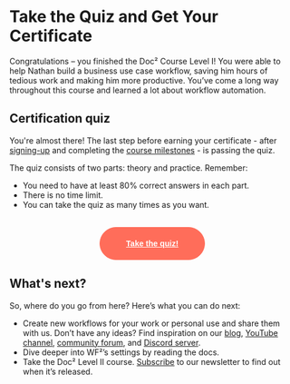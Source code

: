 # Take the Quiz and Get Your Certificate

Congratulations – you finished the Doc² Course Level I! You were able to help Nathan build a business use case workflow, saving him hours of tedious work and making him more productive. You’ve come a long way throughout this course and learned a lot about workflow automation.

## Certification quiz

You're almost there! The last step before earning your certificate - after [signing-up](https://WF²-community.typeform.com/to/PDEMrevI) and completing the [course milestones](/courses/level-one/#do-i-get-a-certificate) - is passing the quiz.

The quiz consists of two parts: theory and practice. Remember:

- You need to have at least 80% correct answers in each part.
- There is no time limit.
- You can take the quiz as many times as you want.

<br/>
<div style="text-align:center;">
	<button style="font-weight: 600;padding: 20px 46px;border-radius: 30px;color: #fff;background-color: #ff6d5a;border-color: #ff6d5a;border: 1px solid #ff6d5a;font-size: 14px;"><a href="https://WF²-community.typeform.com/to/JMoBXeGA" style="color: #fff;">Take the quiz!</a></button>
</div>


## What's next?

So, where do you go from here? Here’s what you can do next:

* Create new workflows for your work or personal use and share them with us. Don’t have any ideas? Find inspiration on our [blog](https://WF².io/blog/), [YouTube channel](https://www.youtube.com/c/WF²-io), [community forum](https://community.WF².io), and [Discord server](https://discord.gg/vWwMVThRta).
* Dive deeper into WF²’s settings by reading the docs.
* Take the Doc² Level II course. [Subscribe](https://WF².io/blog/#subscribe) to our newsletter to find out when it’s released.

